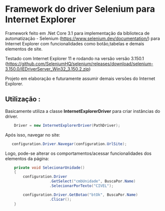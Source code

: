 # Framework do driver Selenium para Internet Explorer
Framework feito em .Net Core 3.1 para implementação da biblioteca de automatização - Selenium (https://www.selenium.dev/documentation/) para Internet Explorer com funcionalidades como botão,tabelas e demais elementos de site.

Testado com Internet Explorer 11 e rodando na versão versão 3.150.1 (https://github.com/SeleniumHQ/selenium/releases/download/selenium-3.150.0/IEDriverServer_Win32_3.150.2.zip)

Projeto em elaboração e futuramente assumir demais versões do Internet Explorer.

## Utilização :

Basicamente utiliza a classe **InternetExplorerDriver** para criar instâncias do driver.

```c#
    Driver = new InternetExplorerDriver(PathDriver);
```

Após isso, navegar no site:

```c#
   configuration.Driver.Navegar(configuration.UrlSite);
```

Logo, pode-se alterar os comportamentos/acessar funcionalidades dos elementos da página:

```c#
    private void SelecionarUnidade()
    {
        configuration.Driver
                    .GetSelect("cmbUnidade", BuscaPor.Name)
                    .SelecionarPorTexto("CIVEL");

        configuration.Driver.GetBotao("btOk", BuscaPor.Name)
                    .Clicar();
    }
```

